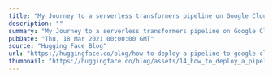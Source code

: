 ```yaml
---
title: "My Journey to a serverless transformers pipeline on Google Cloud"
description: ""
summary: "My Journey to a serverless transformers pipeline on Google Cloud A guest blog post by community memb..."
pubDate: "Thu, 18 Mar 2021 00:00:00 GMT"
source: "Hugging Face Blog"
url: "https://huggingface.co/blog/how-to-deploy-a-pipeline-to-google-clouds"
thumbnail: "https://huggingface.co/blog/assets/14_how_to_deploy_a_pipeline_to_google_clouds/thumbnail.png"
---
```



